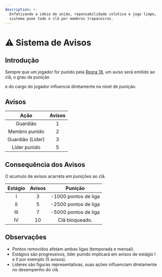 ```yaml
---
description: >-
  Enfatizando a ideia de união, reponsabilidade coletiva e jogo limpo, este
  sistema pune todo o clã por membros trapaceiros.
---
```


# ⚠️ Sistema de Avisos

## Introdução

Sempre que um jogador for punido pela [Regra 18](../../regras/jogabilidade.md#01-7), um aviso será emitido ao clã, o grau da punição

e do cargo do jogador influencia diretamente no nível de punição.&#x20;

## Avisos

|       Ação       | Avisos |
| :--------------: | :----: |
|     Guardião     |    1   |
|   Membro punido  |    2   |
| Guardião (Líder) |    3   |
|   Líder punido   |    5   |

## Consequência dos Avisos

O acumulo de avisos acarreta em punições ao clã.

| Estágio | Avisos |        Punição       |
| :-----: | :----: | :------------------: |
|    I    |    3   | -1000 pontos de liga |
|    II   |    5   | -2500 pontos de liga |
|   III   |    7   | -5000 pontos de liga |
|    IV   |   10   |    Clã bloqueado.    |

## Observações

* Pontos removidos afetam ambas ligas (temporada e mensal).
* Estágios são progressivos, líder punido implicará em avisos de estágio I e II por exemplo (5 avisos).
* Líderes são figuras representativas, suas ações influenciam diretamente no desempenho do clã.
